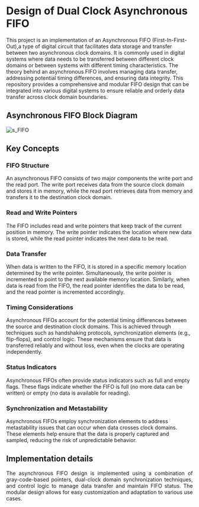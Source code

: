 
# Design of Dual Clock Asynchronous FIFO
This project is an implementation of an Asynchronous FIFO (First-In-First-Out),a type of digital circuit that facilitates data storage and transfer between two asynchronous clock domains.
It is commonly used in digital systems where data needs to be transferred between different clock domains or between systems with different timing characteristics. 
The theory behind an asynchronous FIFO involves managing data transfer, addressing potential timing differences, and ensuring data integrity.
This repository provides a comprehensive and modular FIFO design that can be integrated into various digital systems to ensure reliable and orderly data transfer across clock domain boundaries.
<br />
## Asynchronous FIFO Block Diagram
![s_FIFO](https://github.com/Pavanija/Design_of_Dual_Clock_Asynchronous_FIFO/assets/140067158/e8c302b4-e438-4051-9ef7-1cdb44cada28)

<p align="justify">

## Key Concepts 

### FIFO Structure

An asynchronous FIFO consists of two major components the write port and the read port. The write port
receives data from the source clock domain and stores it in memory, while the read port retrieves data from memory and
transfers it to the destination clock domain.
### Read and Write Pointers
The FIFO includes read and write pointers that keep track of the current position in memory. The
write pointer indicates the location where new data is stored, while the read pointer indicates the next data to be read.
### Data Transfer
When data is written to the FIFO, it is stored in a specific memory location determined by the write pointer.
Simultaneously, the write pointer is incremented to point to the next available memory location. Similarly, when data is read
from the FIFO, the read pointer identifies the data to be read, and the read pointer is incremented accordingly.
### Timing Considerations
Asynchronous FIFOs account for the potential timing differences between the source and
destination clock domains. This is achieved through techniques such as handshaking protocols, synchronization elements
(e.g., flip-flops), and control logic. These mechanisms ensure that data is transferred reliably and without loss, even when the
clocks are operating independently.
### Status Indicators
Asynchronous FIFOs often provide status indicators such as full and empty flags. These flags indicate
whether the FIFO is full (no more data can be written) or empty (no data is available for reading).
### Synchronization and Metastability
Asynchronous FIFOs employ synchronization elements to address metastability issues
that can occur when data crosses clock domains. These elements help ensure that the data is properly captured and sampled,
reducing the risk of unpredictable behavior.</p>


## Implementation details 
<p align="justify">
The asynchronous FIFO design is implemented using a combination of gray-code-based pointers, dual-clock domain synchronization techniques, 
and control logic to manage data transfer and maintain FIFO status. 
The modular design allows for easy customization and adaptation to various use cases.</p>
